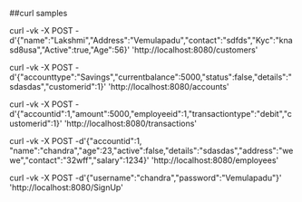 ##curl samples


curl -vk -X POST -d'{"name":"Lakshmi","Address":"Vemulapadu","contact":"sdfds","Kyc":"knasd8usa","Active":true,"Age":56}'  'http://localhost:8080/customers'


curl -vk -X POST -d'{"accounttype":"Savings","currentbalance":5000,"status":false,"details":"sdasdas","customerid":1}'  'http://localhost:8080/accounts'


curl -vk -X POST -d'{"accountid":1,"amount":5000,"employeeid":1,"transactiontype":"debit","customerid":1}'  'http://localhost:8080/transactions'


curl -vk -X POST -d'{"accountid":1, "name":"chandra","age":23,"active":false,"details":"sdasdas","address":"wewe","contact":"32wff","salary":1234}'  'http://localhost:8080/employees'


curl -vk -X POST -d'{"username":"chandra","password":"Vemulapadu"}'  'http://localhost:8080/SignUp'